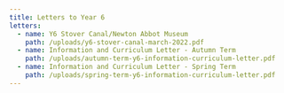 ```yaml
---
title: Letters to Year 6
letters:
  - name: Y6 Stover Canal/Newton Abbot Museum
    path: /uploads/y6-stover-canal-march-2022.pdf
  - name: Information and Curriculum Letter - Autumn Term
    path: /uploads/autumn-term-y6-information-curriculum-letter.pdf
  - name: Information and Curriculum Letter - Spring Term
    path: /uploads/spring-term-y6-information-curriculum-letter.pdf
---
```

